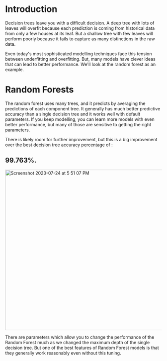 # Introduction

Decision trees leave you with a difficult decision. A deep tree with lots of leaves will overfit because each prediction is coming from 
historical data from only a few houses at its leaf. But a shallow tree with few leaves will perform poorly because it fails to capture 
as many distinctions in the raw data.

Even today's most sophisticated modelling techniques face this tension between underfitting and overfitting. But, many models have 
clever ideas that can lead to better performance. We'll look at the random forest as an example.

# Random Forests

The random forest uses many trees, and it predicts by averaging the predictions of each component tree. It generally has much 
better predictive accuracy than a single decision tree and it works well with default parameters. If you keep modelling, you can learn 
more models with even better performance, but many of those are sensitive to getting the right parameters.

There is likely room for further improvement, but this is a big improvement over the best decision tree accuracy percentage of :
## 99.763%.

<img width="516" alt="Screenshot 2023-07-24 at 5 51 07 PM" src="https://github.com/s29zafar/RandomForests/assets/69566994/bd989de4-ea32-460f-9db6-60602bfe742a">


There are parameters which allow you to change the performance of the Random Forest much as we changed the maximum depth of the 
single decision tree. But one of the best features of Random Forest models is that they generally work reasonably even without this 
tuning.
